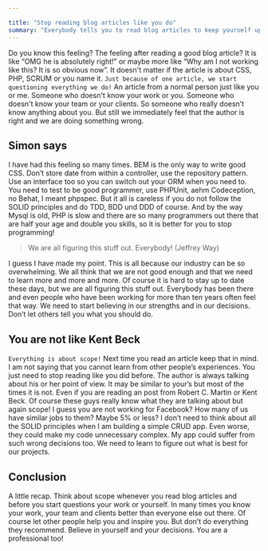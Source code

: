 ```yaml
---

title: "Stop reading blog articles like you do"
summary: "Everybody tells you to read blog articles to keep yourself up to date and to become a better developer. I want to share with you my thoughts about this topic and what they don’t tell you about it."
---
```


Do you know this feeling? The feeling after reading a good blog article? It is like “OMG he is absolutely right!” or maybe more like “Why am I not working like this? It is so obvious now”. It doesn't matter if the article is about CSS, PHP, SCRUM or you name it. `Just because of one article, we start questioning everything we do!` An article from a normal person just like you or me. Someone who doesn't know your work or you. Someone who doesn't know your team or your clients. So someone who really doesn’t know anything about you. But still we immediately feel that the author is right and we are doing something wrong.

## Simon says
I have had this feeling so many times. BEM is the only way to write good CSS. Don’t store date from within a controller, use the repository pattern. Use an interface too so you can switch out your ORM when you need to. You need to test to be good programmer, use PHPUnit, aehm Codeception, no Behat, I meant phpspec. But it all is careless if you do not follow the SOLID principles and do TDD, BDD und DDD of course. And by the way Mysql is old, PHP is slow and there are so many programmers out there that are half your age and double you skills, so it is better for you to stop programming!

<blockquote>
We are all figuring this stuff out. Everybody! (Jeffrey Way)
</blockquote>

I guess I have made my point. This is all because our industry can be so overwhelming. We all think that we are not good enough and that we need to learn more and more and more. Of course it is hard to stay up to date these days, but we are all figuring this stuff out. Everybody has been there and even people who have been working for more than ten years often feel that way. We need to start believing in our strengths and in our decisions. Don’t let others tell you what you should do.

## You are not like Kent Beck
`Everything is about scope!` Next time you read an article keep that in mind. I am not saying that you cannot learn from other people’s experiences. You just need to stop reading like you did before. The author is always talking about his or her point of view. It may be similar to your’s but most of the times it is not. Even if you are reading an post from Robert C. Martin or Kent Beck. Of course these guys really know what they are talking about but again scope! I guess you are not working for Facebook? How many of us have similar jobs to them? Maybe 5% or less? I don’t need to think about all the SOLID principles when I am building a simple CRUD app. Even worse, they could make my code unnecessary complex. My app could suffer from such wrong decisions too. We need to learn to figure out what is best for our projects.

## Conclusion
A little recap. Think about scope whenever you read blog articles and before you start questions your work or yourself. In many times you know your work, your team and clients better than everyone else out there. Of course let other people help you and inspire you. But don’t do everything they recommend. Believe in yourself and your decisions. You are a professional too!
   
